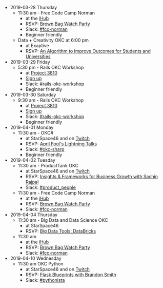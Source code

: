 * 2019-03-28 Thursday
  * 11:30 am - Free Code Camp Norman
    * at the [iHub](http://www.ou.edu/innovationhub)
    * RSVP: [Brown Bag Watch Party](https://www.meetup.com/FreeCodeCamp-Norman/events/rdhhsqyzfblc/)
    * Slack: [#fcc-norman](https://techlahoma.slack.com/messages/fcc-norman/)
    * Beginner friendly
  * Data + Creativity OKC at 6:00 pm
    * at Exaptive
    * RSVP: [An Algorithm to Improve Outcomes for Students and Universities](https://www.meetup.com/Data-Creativity-OKC/events/259146806/)
* 2019-03-29 Friday
  * 5:30 pm - Rails OKC Workshop
    * at [Project 3810](https://project3810.com)
    * [Sign up](https://rails-okc.herokuapp.com/sign-up)
    * Slack: [#rails-okc-workshop](https://techlahoma.slack.com/messages/rails-okc-workshop/)
    * Beginner friendly
* 2019-03-30 Saturday
  * 9:30 am - Rails OKC Workshop
    * at [Project 3810](https://project3810.com)
    * [Sign up](https://rails-okc.herokuapp.com/sign-up)
    * Slack: [#rails-okc-workshop](https://techlahoma.slack.com/messages/rails-okc-workshop/)
    * Beginner friendly
* 2019-04-01 Monday
  * 11:30 am - OKC#
    * at StarSpace46 and on [Twitch](https://twitch.tv/techlahoma)
    * RSVP: [April Fool's Lightning Talks](https://www.meetup.com/OKC-Sharp/events/257991505/)
    * Slack: [#okc-sharp](https://techlahoma.slack.com/messages/rails-okc-workshop/)
    * Beginner friendly
* 2019-04-02 Tuesday
  * 11:30 am - ProductTank OKC
    * at StarSpace46 and on [Twitch](https://twitch.tv/techlahoma)
    * RSVP: [Insights & Frameworks for Business Growth with Sachin Rajpal](https://www.meetup.com/ProductTank-OKC/events/259959423/)
    * Slack: [#product_people](https://techlahoma.slack.com/messages/product_people/)
  * 11:30 am - Free Code Camp Norman
    * at the [iHub](http://www.ou.edu/innovationhub)
    * RSVP: [Brown Bag Watch Party](https://www.meetup.com/FreeCodeCamp-Norman/events/rdhhsqyzgbdb/)
    * Slack: [#fcc-norman](https://techlahoma.slack.com/messages/fcc-norman/)
* 2019-04-04 Thursday
  * 11:30 am - Big Data and Data Science OKC
    * at StarSpace46
    * RSVP: [Big Data Tools: DataBricks](https://www.meetup.com/Big-Data-in-Oklahoma-City/events/258171327/)
  * 11:30 am
    * at the [iHub](http://www.ou.edu/innovationhub)
    * RSVP: [Brown Bag Watch Party](https://www.meetup.com/FreeCodeCamp-Norman/events/rdhhsqyzgbgb/)
    * Slack: [#fcc-norman](https://techlahoma.slack.com/messages/fcc-norman/)
* 2019-04-10	Wednesday
  * 11:30 am OKC Python
    * at StarSpace46 and on [Twitch](https://twitch.tv/techlahoma)
    * RSVP: [Flask Blueprints with Brandon Smith](https://www.meetup.com/okcpython/events/vtdhfpyzgbnb/)
    * Slack: [#pythonista](https://techlahoma.slack.com/messages/pythonista/)
